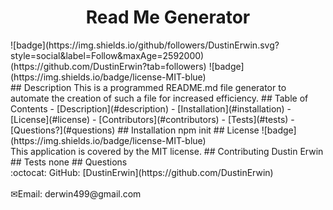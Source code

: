 
<h1 align="center">Read Me Generator</h1>
![badge](https://img.shields.io/github/followers/DustinErwin.svg?style=social&label=Follow&maxAge=2592000)(https://github.com/DustinErwin?tab=followers)
![badge](https://img.shields.io/badge/license-MIT-blue)<br />
## Description
This is a programmed README.md file generator to automate the creation of such a file for increased efficiency.
## Table of Contents
- [Description](#description)
- [Installation](#installation)
- [License](#license)
- [Contributors](#contributors)
- [Tests](#tests)
- [Questions?](#questions)
## Installation
 npm init
## License
![badge](https://img.shields.io/badge/license-MIT-blue)
<br />
This application is covered by the MIT license. 
## Contributing
Dustin Erwin
## Tests
none
## Questions
<br />
:octocat: GitHub: [DustinErwin](https://github.com/DustinErwin)<br />
<br />
✉Email: derwin499@gmail.com
    

